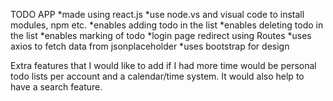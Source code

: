 TODO APP
  *made using react.js
  *use node.vs and visual code to install modules, npm etc.
  *enables adding todo in the list
  *enables deleting todo in the list
  *enables marking of todo
  *login page redirect using Routes
  *uses axios to fetch data from jsonplaceholder
  *uses bootstrap for design
  
Extra features that I would like to add if I had more time would be personal todo lists per account and a calendar/time system. It would also help to have a search feature.
   
 
 

